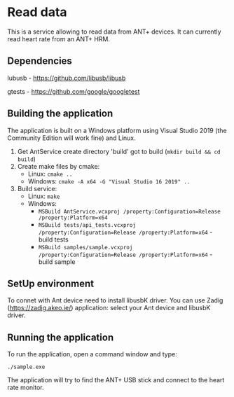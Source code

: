 # Read data

This is a service allowing to read data from ANT+ devices. It can currently
read heart rate from an ANT+ HRM.

## Dependencies

lubusb - https://github.com/libusb/libusb

gtests - https://github.com/google/googletest

## Building the application

The application is built on a Windows platform using Visual Studio 2019 (the
Community Edition will work fine) and Linux.

1. Get AntService create directory 'build' got to build (`mkdir build && cd build`)
2. Create make files by cmake:
    * Linux: `cmake ..`
    * Windows: `cmake -A x64 -G "Visual Studio 16 2019" ..`
3. Build service:
    * Linux: `make`
    * Windows:
        * `MSBuild AntService.vcxproj /property:Configuration=Release /property:Platform=x64`
        * `MSBuild tests/api_tests.vcxproj /property:Configuration=Release /property:Platform=x64` - build tests
        * `MSBuild samples/sample.vcxproj /property:Configuration=Release /property:Platform=x64` - build sample

## SetUp environment

To connet with Ant device need to install libusbK driver.
You can use Zadig (https://zadig.akeo.ie/) application: select your Ant device and libusbK driver.

## Running the application

To run the application, open a command window and type:

    ./sample.exe

The application will try to find the ANT+ USB stick and connect to the heart
rate monitor.
